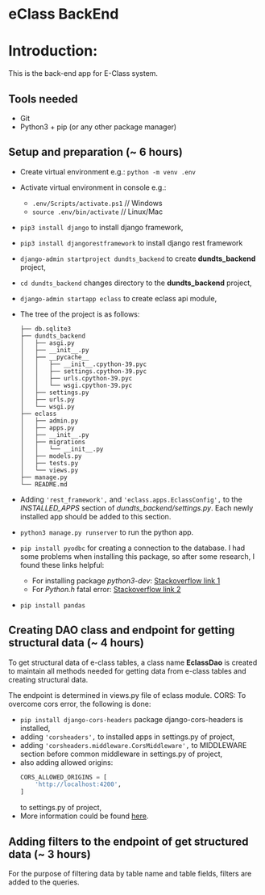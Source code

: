 # eClass BackEnd

# Introduction:
This is the back-end app for E-Class system.

## Tools needed
* Git
* Python3 + pip (or any other package manager)

## Setup and preparation (~ 6 hours)
* Create virtual environment e.g.: `python -m venv .env`
* Activate virtual environment in console e.g.:
    * `.env/Scripts/activate.ps1` // Windows
    * `source .env/bin/activate` // Linux/Mac
* `pip3 install django` to install django framework,
* `pip3 install djangorestframework` to install django rest framework
* `django-admin startproject dundts_backend` to create **dundts_backend** project,
* `cd dundts_backend` changes directory to the **dundts_backend** project,
* `django-admin startapp eclass` to create eclass api module,
* The tree of the project is as follows:

  ```shell
  ├── db.sqlite3
  ├── dundts_backend
  │   ├── asgi.py
  │   ├── __init__.py
  │   ├── __pycache__
  │   │   ├── __init__.cpython-39.pyc
  │   │   ├── settings.cpython-39.pyc
  │   │   ├── urls.cpython-39.pyc
  │   │   └── wsgi.cpython-39.pyc
  │   ├── settings.py
  │   ├── urls.py
  │   └── wsgi.py
  ├── eclass
  │   ├── admin.py
  │   ├── apps.py
  │   ├── __init__.py
  │   ├── migrations
  │   │   └── __init__.py
  │   ├── models.py
  │   ├── tests.py
  │   └── views.py
  ├── manage.py
  └── README.md
  ```
  
* Adding `'rest_framework',` and `'eclass.apps.EclassConfig',` to the *INSTALLED_APPS* section of *dundts_backend/settings.py*.
Each newly installed app should be added to this section.
* `python3 manage.py runserver` to run the python app.

* `pip install pyodbc`
for creating a connection to the database.
I had some problems when installing this package, so after some research, I found these links helpful:
  * For installing package *python3-dev*: [Stackoverflow link 1](https://stackoverflow.com/questions/52887357/problems-when-installing-python3-dev)
  * For *Python.h* fatal error: [Stackoverflow link 2](https://stackoverflow.com/questions/21530577/fatal-error-python-h-no-such-file-or-directory)
* `pip install pandas`

## Creating DAO class and endpoint for getting structural data (~ 4 hours)
To get structural data of e-class tables, a class name **EclassDao** is created 
to maintain all methods needed for getting data from e-class tables and creating structural data.

The endpoint is determined in views.py file of eclass module.
CORS: To overcome cors error, the following is done:
* `pip install django-cors-headers` package django-cors-headers is installed,
* adding `'corsheaders',` to installed apps in settings.py of project,
* adding `'corsheaders.middleware.CorsMiddleware',` to MIDDLEWARE section before common middleware in settings.py of project,
* also adding allowed origins:
  ```python
  CORS_ALLOWED_ORIGINS = [
      'http://localhost:4200',
  ]
  ```
  to settings.py of project,
* More information could be found [here](https://stackoverflow.com/questions/35760943/how-can-i-enable-cors-on-django-rest-framework).

## Adding filters to the endpoint of get structured data (~ 3 hours)
For the purpose of filtering data by table name and table fields, filters are added to the queries.
